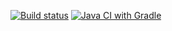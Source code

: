 [![Build status](https://ci.appveyor.com/api/projects/status/3iurw36dby750xxj?svg=true)](https://ci.appveyor.com/project/DmitriySugrobkin/autotest2-1)
[![Java CI with Gradle](https://github.com/DmitriySugrobkin/AutoTest2.1/actions/workflows/gradle.yml/badge.svg)](https://github.com/DmitriySugrobkin/AutoTest2.1/actions/workflows/gradle.yml)
